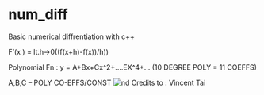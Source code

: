 # num_diff
Basic numerical diffrentiation with c++

F’(x ) = lt.h->0((f(x+h)-f(x))/h))

Polynomial Fn : y = A+Bx+Cx^2+....EX^4+… (10 DEGREE POLY = 11 COEFFS)

A,B,C – POLY CO-EFFS/CONST
![nd](https://user-images.githubusercontent.com/33382424/138983565-80fc48a5-c1fa-45f6-a3ee-6f04ee17a35b.jpg)
Credits to : Vincent Tai
